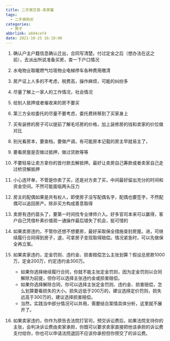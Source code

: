 ```yaml
---
title: 二手房交易-卖家篇
tags:
  - 二手房购买
categories:
  - 房子
abbrlink: a844cef4
date: 2021-10-25 16:10:00
---
```



1. 确认户主户籍信息确认迁出，合同写清楚。付过定金之后（想办法在这之前），去派出所说准备买房，查一下户口情况

2. 水电物业取暖燃气垃圾物业电梯停车各种费用缴清

3. 房产证上人多的不考虑，税费高，操作麻烦，可能的纠纷多

4. 尽量了解上一家人的工作情况，社会情况

5. 给别人抵押或者催收来的房不要买

6. 第三方全权委托的尽量不要考虑，委托费转移到了买家身上

7. 买有装修的房子可以提前了解毛坯房的价格，加上装修房的钱和卖家的价位做对比
 
8. 别光看房本，要查档，要做产调，有可能房本记载的房主早就易主了，

9. 要看房屋是否做过抵押，做过贷款等等

10. 不要轻易让卖方拿你的首付款去解抵押。最好让卖房自己筹款或者卖家自己走过桥贷解抵押

11. 小心连环单，不管是你卖了买，还是对方卖了买，中间最好留出充分的时间和资金空间。不然可能面临两头压力

12. 房主的配偶如果是共有权人，即使房子没写配偶名字，配偶也要签字，不然配偶可以追回房产。除非买方构成善意取得

13. 卖房有违约苗头了，要第一时间找专业律师介入。好多官司本来可以赢得，客户自己凭借朴素价值观一通操作最后错失了机会，挺可惜的
    
14. 如果卖房违约，不管你还想不想要房，最好采取保全措施查封房屋。进，可继续履行合同得到房子，退，可拿房子变现取得赔偿。情况紧急时，可以先做保全再立案。

15. 如果卖家违约，定金罚则、违约金、损害赔偿怎么主张划算？假设总房款1000万，定金200万，约定违约金300万。
    * 如果你选择继续履行合同，你就不能主张定金罚则，因为定金罚则以合同解除为前提，但你可以选择主张违约金或损害赔偿。
    * 如果你选择解除合同，你可以选择主张定金罚则、违约金、损害赔偿，怎么划算要看损失的大小。损失远低于200万的，建议选择定价罚则，损失远高于300万的，建议选择损害赔偿。
    * 当然，实践当中部分情况可以并用，需要结合案情具体分析，这里就不展开了。


16. 如果卖家违约，你作为原告去法院打官司，预交诉讼费后，如果法院支持你的主张，会判决诉讼费由卖家承担，你既可以要求卖家直接把他该承担的诉讼费支付给你，你也可以申请法院退回不应该你承担但你预交了的诉讼费。